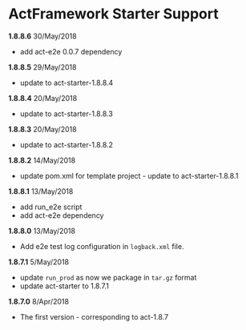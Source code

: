 # ActFramework Starter Support

**1.8.8.6** 30/May/2018

* add act-e2e 0.0.7 dependency

**1.8.8.5** 29/May/2018

* update to act-starter-1.8.8.4

**1.8.8.4** 20/May/2018

* update to act-starter-1.8.8.3

**1.8.8.3** 20/May/2018

* update to act-starter-1.8.8.2

**1.8.8.2** 14/May/2018

* update pom.xml for template project - update to act-starter-1.8.8.1

**1.8.8.1** 13/May/2018

* add run_e2e script
* add act-e2e dependency

**1.8.8.0** 13/May/2018

* Add e2e test log configuration in `logback.xml` file.

**1.8.7.1** 5/May/2018

* update `run_prod` as now we package in `tar.gz` format
* update act-starter to 1.8.7.1

**1.8.7.0** 8/Apr/2018

* The first version - corresponding to act-1.8.7
